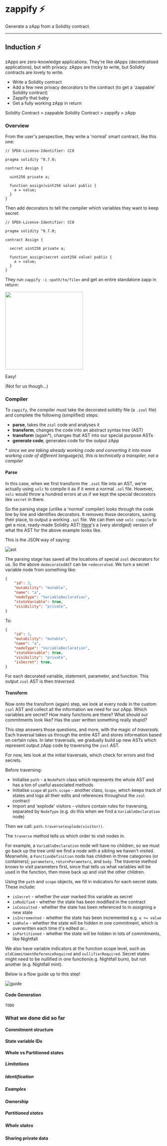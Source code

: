 # zappify :zap:

Generate a zApp from a Solidity contract.

---

## Induction :zap:

zApps are zero-knowledge applications. They're like dApps (decentralised applications), but with privacy. zApps are tricky to write, but Solidity contracts are lovely to write.

- Write a Solidity contract
- Add a few new privacy decorators to the contract (to get a 'zappable' Solidity contract)
- Zappify that baby
- Get a fully working zApp in return

Solidity Contract > zappable Solidity Contract > zappify > zApp

### Overview

From the user's perspective, they write a 'normal' smart contract, like this one:

```
// SPDX-License-Identifier: CC0

pragma solidity ^0.7.0;

contract Assign {

  uint256 private a;

  function assign(uint256 value) public {
    a = value;
  }
}

```
Then add decorators to tell the compiler which variables they want to keep secret:
```
// SPDX-License-Identifier: CC0

pragma solidity ^0.7.0;

contract Assign {

  secret uint256 private a;

  function assign(secret uint256 value) public {
    a = value;
  }
}

```
They run `zappify -i <path/to/file>` and get an entire standalone zapp in return:

<img src= "doc/zappdir.png" width="250">

Easy!

(Not for us though...)

### Compiler

To `zappify`, the compiler must take the decorated solidity file (a `.zsol` file) and complete the following (simplified) steps:
-   **parse**, takes the `zsol` code and analyses it
-   **transform**, changes the code into an abstract syntax tree (AST)
-   **transform** (again*), changes that AST into our special purpose ASTs
-   **generate code**, generates code for the output zApp

\* *since we are taking already working code and converting it into more working code of different language(s), this is technically a transpiler, not a compiler*

#### Parse

In this case, when we first transform the `.zsol` file into an AST, we're actually using `solc` to compile it as if it were a normal `.sol` file. However, `solc` would throw a hundred errors at us if we kept the special decorators like `secret` in there.

So the parsing stage (unlike a 'normal' compiler) looks through the code line by line and identifies decorators. It removes those decorators, saving their place, to output a working `.sol` file. We can then use `solc compile` to get a nice, ready-made Solidity AST! [Here](doc/littleast.json)'s a (very abridged) version of what the AST for the above example looks like.

This is the JSON way of saying:

![ast](doc/ast.png)

The parsing stage has saved all the locations of special `zsol` decorators for us. So the above `dedecoratedAST` can be `redecorated`. We turn a secret variable node from something like:
```json
{
    "id": 3,
    "mutability": "mutable",
    "name": "a",
    "nodeType": "VariableDeclaration",
    "stateVariable": true,
    "visibility": "private",
}
```
To:
```json
{
    "id": 3,
    "mutability": "mutable",
    "name": "a",
    "nodeType": "VariableDeclaration",
    "stateVariable": true,
    "visibility": "private",
    "isSecret": true,
}
```
For each decorated variable, statement, parameter, and function. This output `zsol` AST is then *traversed*.

#### Transform

Now onto the transform (again) step, we look at every node in the custom `zsol` AST and collect all the information we need for our zApp. Which variables are secret? How many functions are there? What should our commitments look like? Has the user written something really stupid?

This step answers those questions, and more, with the magic of *traversals*. Each traversal takes us through the entire AST and stores information based on certain rules. In later traversals, we gradually build up new ASTs which represent output zApp code by traversing the `zsol` AST.

For now, lets look at the initial traversals, which check for errors and find secrets.

Before traversing:

-   Initialise `path` - a `NodePath` class which represents the whole AST and has a ton of useful associated methods
-   Initialise `scope` at `path.scope` - another class, `Scope`, which keeps track of states and logs all their edits and references throughout the `zsol` contract
-   Import and 'explode' visitors - visitors contain rules for traversing, separated by `NodeType` (e.g. do this when we find a `VariableDeclaration` node)

Then we call: `path.traverse(explode(visitor))`.

The `traverse` method tells us which order to visit nodes in.

For example, a `VariableDeclaration` node will have no children, so we must go back up the tree until we find a node with a sibling we haven't visited. Meanwhile, a `FunctionDefinition` node has children in three categories (or containers); `parameters`, `returnParameters`, and `body`. The traverse method knows to visit parameters first, since that tells us what variables will be used in the function, then move back up and visit the other children.

Using the `path` and `scope` objects, we fill in indicators for each secret state. These include:

-   `isSecret` - whether the user marked this variable as secret
-   `isModified` - whether the state has been modified in the contract
-   `isConsulted` - whether the state has been referenced to in assigning a new state
-   `isIncremented` - whether the state has been incremented e.g. `a += value`
-   `isWhole` - whether the state will be hidden in one commitment, which is overwritten each time it's edited or...
-   `isPartitioned` - whether the state will be hidden in lots of commitments, like Nightfall

We also have variable indicators at the function scope level, such as `oldCommitmentReferenceRequired` and `nullifierRequired`. Secret states might need to be nullified in one function(e.g. Nightfall burn), but not another (e.g. Nightfall mint).

Below is a flow guide up to this step!

![guide](doc/guide.png)

#### Code Generation

`TODO`

### What we done did so far

#### Commitment structure
#### State variable IDs
#### Whole vs Partitioned states
##### Limitations
##### Identification
##### Examples

#### Ownership
##### Partitioned states
##### Whole states

#### Sharing private data
